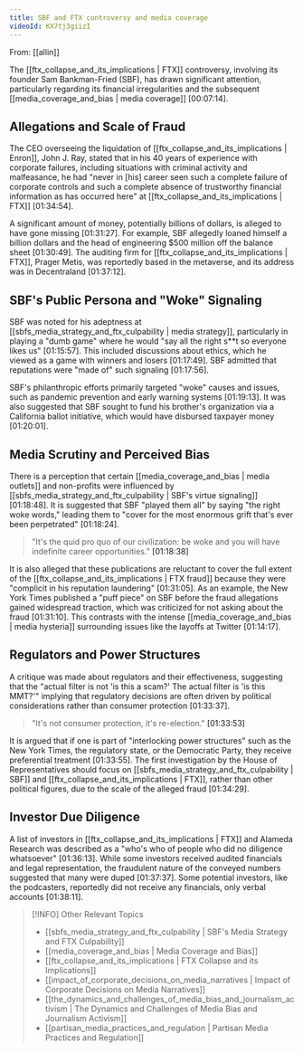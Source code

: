 ```yaml
---
title: SBF and FTX controversy and media coverage
videoId: KX7tj3giizI
---
```


From: [[allin]] <br/> 

The [[ftx_collapse_and_its_implications | FTX]] controversy, involving its founder Sam Bankman-Fried (SBF), has drawn significant attention, particularly regarding its financial irregularities and the subsequent [[media_coverage_and_bias | media coverage]] [00:07:14].

## Allegations and Scale of Fraud
The CEO overseeing the liquidation of [[ftx_collapse_and_its_implications | Enron]], John J. Ray, stated that in his 40 years of experience with corporate failures, including situations with criminal activity and malfeasance, he had "never in [his] career seen such a complete failure of corporate controls and such a complete absence of trustworthy financial information as has occurred here" at [[ftx_collapse_and_its_implications | FTX]] [01:34:54].

A significant amount of money, potentially billions of dollars, is alleged to have gone missing [01:31:27]. For example, SBF allegedly loaned himself a billion dollars and the head of engineering $500 million off the balance sheet [01:30:49]. The auditing firm for [[ftx_collapse_and_its_implications | FTX]], Prager Metis, was reportedly based in the metaverse, and its address was in Decentraland [01:37:12].

## SBF's Public Persona and "Woke" Signaling
SBF was noted for his adeptness at [[sbfs_media_strategy_and_ftx_culpability | media strategy]], particularly in playing a "dumb game" where he would "say all the right s**t so everyone likes us" [01:15:57]. This included discussions about ethics, which he viewed as a game with winners and losers [01:17:49]. SBF admitted that reputations were "made of" such signaling [01:17:56].

SBF's philanthropic efforts primarily targeted "woke" causes and issues, such as pandemic prevention and early warning systems [01:19:13]. It was also suggested that SBF sought to fund his brother's organization via a California ballot initiative, which would have disbursed taxpayer money [01:20:01].

## Media Scrutiny and Perceived Bias
There is a perception that certain [[media_coverage_and_bias | media outlets]] and non-profits were influenced by [[sbfs_media_strategy_and_ftx_culpability | SBF's virtue signaling]] [01:18:48]. It is suggested that SBF "played them all" by saying "the right woke words," leading them to "cover for the most enormous grift that's ever been perpetrated" [01:18:24].

> "It's the quid pro quo of our civilization: be woke and you will have indefinite career opportunities." <a class="yt-timestamp" data-t="01:18:38">[01:18:38]</a>

It is also alleged that these publications are reluctant to cover the full extent of the [[ftx_collapse_and_its_implications | FTX fraud]] because they were "complicit in his reputation laundering" [01:31:05]. As an example, the New York Times published a "puff piece" on SBF before the fraud allegations gained widespread traction, which was criticized for not asking about the fraud [01:31:10]. This contrasts with the intense [[media_coverage_and_bias | media hysteria]] surrounding issues like the layoffs at Twitter [01:14:17].

## Regulators and Power Structures
A critique was made about regulators and their effectiveness, suggesting that the "actual filter is not 'is this a scam?' The actual filter is 'is this MMT?'" implying that regulatory decisions are often driven by political considerations rather than consumer protection [01:33:37].

> "It's not consumer protection, it's re-election." <a class="yt-timestamp" data-t="01:33:53">[01:33:53]</a>

It is argued that if one is part of "interlocking power structures" such as the New York Times, the regulatory state, or the Democratic Party, they receive preferential treatment [01:33:55]. The first investigation by the House of Representatives should focus on [[sbfs_media_strategy_and_ftx_culpability | SBF]] and [[ftx_collapse_and_its_implications | FTX]], rather than other political figures, due to the scale of the alleged fraud [01:34:29].

## Investor Due Diligence
A list of investors in [[ftx_collapse_and_its_implications | FTX]] and Alameda Research was described as a "who's who of people who did no diligence whatsoever" [01:36:13]. While some investors received audited financials and legal representation, the fraudulent nature of the conveyed numbers suggested that many were duped [01:37:37]. Some potential investors, like the podcasters, reportedly did not receive any financials, only verbal accounts [01:38:11].

> [!INFO] Other Relevant Topics
> *   [[sbfs_media_strategy_and_ftx_culpability | SBF's Media Strategy and FTX Culpability]]
> *   [[media_coverage_and_bias | Media Coverage and Bias]]
> *   [[ftx_collapse_and_its_implications | FTX Collapse and its Implications]]
> *   [[impact_of_corporate_decisions_on_media_narratives | Impact of Corporate Decisions on Media Narratives]]
> *   [[the_dynamics_and_challenges_of_media_bias_and_journalism_activism | The Dynamics and Challenges of Media Bias and Journalism Activism]]
> *   [[partisan_media_practices_and_regulation | Partisan Media Practices and Regulation]]